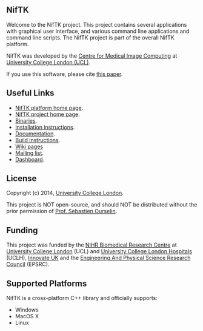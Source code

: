 NifTK
-----

Welcome to the NifTK project. This project contains several applications with graphical user interface,
and various command line applications and command line scripts. The NifTK project is part
of the overall NifTK platform.

NifTK was developed by the [Centre for Medical Image Computing][cmic] at [University College London (UCL)][ucl].

If you use this software, please cite [this paper][citation]. 

Useful Links
------------------

 - [NifTK platform home page][niftk-platform].
 - [NifTK project home page][niftk-project].
 - [Binaries][binaries].
 - [Installation instructions][install-instructions].
 - [Documentation][docs].
 - [Build instructions][build-instructions].
 - [Wiki pages][wiki]
 - [Mailing list][mailinglist].
 - [Dashboard][dashboard].
 
License
-----------

Copyright (c) 2014, [University College London][ucl].

This project is NOT open-source, and should NOT be distributed
without the prior permission of [Prof. Sebastien Ourselin][seb].

Funding
-------------

This project was funded by the [NIHR Biomedical
Research Centre][nihr] at [University College London][ucl] (UCL) and
[University College London Hospitals][uclh] (UCLH), 
[Innovate UK][innovateuk] and the [Engineering And
Physical Science Research Council][epsrc] (EPSRC).


Supported Platforms
-----------------------------

NifTK is a cross-platform C++ library and officially supports:

 - Windows
 - MacOS X
 - Linux

[cmic]: http://cmic.cs.ucl.ac.uk
[ucl]: http://www.ucl.ac.uk
[nihr]: http://www.nihr.ac.uk/research
[uclh]: http://www.uclh.nhs.uk
[innovateuk]: https://www.innovateuk.org
[epsrc]: http://www.epsrc.ac.uk
[niftk-platform]: http://www.niftk.org
[niftk-project]: https://cmiclab.cs.ucl.ac.uk/CMIC/NifTK
[binaries]: https://cmiclab.cs.ucl.ac.uk/CMIC/NifTK/install
[install-instructions]: https://cmiclab.cs.ucl.ac.uk/CMIC/NifTK/docs/latest/InstallationInstructions.html
[docs]: https://cmiclab.cs.ucl.ac.uk/CMIC/NifTK/docs
[build-instructions]: https://cmiclab.cs.ucl.ac.uk/CMIC/NifTK/docs/master/BuildInstructions.html
[wiki]: https://cmiclab.cs.ucl.ac.uk/CMIC/NifTK/wikis/home
[mailinglist]: https://www.mailinglists.ucl.ac.uk/mailman/listinfo/niftk-users
[dashboard]: http://cdash.cmiclab.cs.ucl.ac.uk/index.php?project=NifTK 
[citation]: http://link.springer.com/article/10.1007%2Fs11548-014-1124-7
[seb]: http://cmic.cs.ucl.ac.uk/staff/sebastien_ourselin

